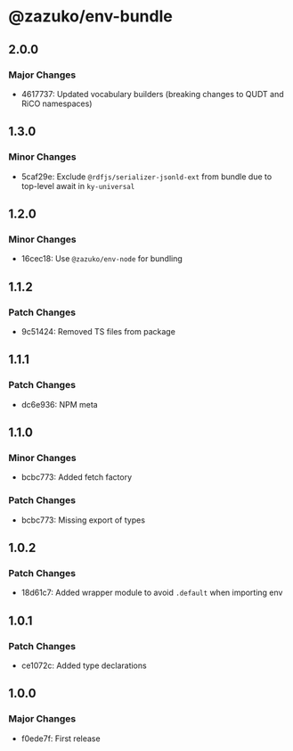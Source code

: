 # @zazuko/env-bundle

## 2.0.0

### Major Changes

- 4617737: Updated vocabulary builders (breaking changes to QUDT and RiCO namespaces)

## 1.3.0

### Minor Changes

- 5caf29e: Exclude `@rdfjs/serializer-jsonld-ext` from bundle due to top-level await in `ky-universal`

## 1.2.0

### Minor Changes

- 16cec18: Use `@zazuko/env-node` for bundling

## 1.1.2

### Patch Changes

- 9c51424: Removed TS files from package

## 1.1.1

### Patch Changes

- dc6e936: NPM meta

## 1.1.0

### Minor Changes

- bcbc773: Added fetch factory

### Patch Changes

- bcbc773: Missing export of types

## 1.0.2

### Patch Changes

- 18d61c7: Added wrapper module to avoid `.default` when importing env

## 1.0.1

### Patch Changes

- ce1072c: Added type declarations

## 1.0.0

### Major Changes

- f0ede7f: First release
